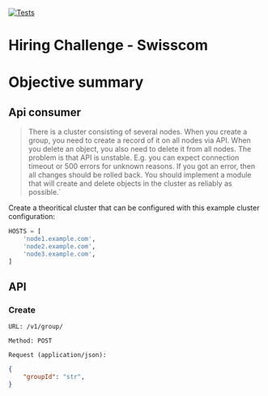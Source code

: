 [![Tests](https://github.com/ewurch/swisscom-challenge/workflows/Tests/badge.svg)](https://github.com/ewurch/swisscom-challenge/actions?workflow=Tests)

Hiring Challenge - Swisscom
===========

# Objective summary

## Api consumer

> There is a cluster consisting of several nodes. When you create a group, you need to create a record of it on all nodes via API. When you delete an object, you also need to delete it from all nodes. The problem is that API is unstable. E.g. you can expect connection timeout or 500 errors for unknown reasons. If you got an error, then all changes should be rolled back. 
> You should implement a module that will create and delete objects in the cluster as reliably as possible.`

Create a theoritical cluster that can be configured with this example cluster configuration:

```python
HOSTS = [
    'node1.example.com',
    'node2.example.com',
    'node3.example.com',
]
```

## API

### Create
`URL: /v1/group/` 

`Method: POST`

`Request (application/json):`
```json
{
    "groupId": "str",
}
```
